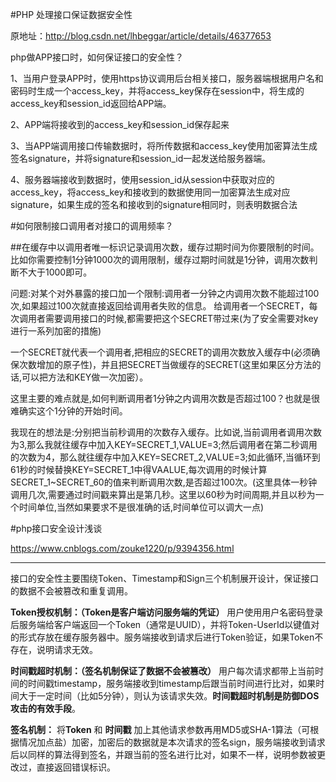 #PHP 处理接口保证数据安全性

原地址：http://blog.csdn.net/lhbeggar/article/details/46377653

php做APP接口时，如何保证接口的安全性？

1、当用户登录APP时，使用https协议调用后台相关接口，服务器端根据用户名和密码时生成一个access_key，并将access_key保存在session中，将生成的access_key和session_id返回给APP端。

2、APP端将接收到的access_key和session_id保存起来

3、当APP端调用接口传输数据时，将所传数据和access_key使用加密算法生成签名signature，并将signature和session_id一起发送给服务器端。

4、服务器端接收到数据时，使用session_id从session中获取对应的access_key，将access_key和接收到的数据使用同一加密算法生成对应signature，如果生成的签名和接收到的signature相同时，则表明数据合法

#如何限制接口调用者对接口的调用频率？

##在缓存中以调用者唯一标识记录调用次数，缓存过期时间为你要限制的时间。比如你需要控制1分钟1000次的调用限制，缓存过期时间就是1分钟，调用次数判断不大于1000即可。

问题:对某个对外暴露的接口加一个限制:调用者一分钟之内调用次数不能超过100次,如果超过100次就直接返回给调用者失败的信息。
给调用者一个SECRET，每次调用者需要调用接口的时候,都需要把这个SECRET带过来(为了安全需要对key进行一系列加密的措施)

一个SECRET就代表一个调用者,把相应的SECRET的调用次数放入缓存中(必须确保次数增加的原子性)，并且把SECRET当做缓存的SECRET(这里如果区分方法的话,可以把方法和KEY做一次加密）。

这里主要的难点就是,如何判断调用者1分钟之内调用次数是否超过100？也就是很难确实这个1分钟的开始时间。

我现在的想法是:分别把当前秒调用的次数存入缓存。比如说,当前调用者调用次数为3,那么我就往缓存中加入KEY=SECRET_1,VALUE=3;然后调用者在第二秒调用的次数为4，那么就往缓存中加入KEY=SECRET_2,VALUE=3;如此循环,当循环到61秒的时候替换KEY=SECRET_1中得VAALUE,每次调用的时候计算SECRET_1~SECRET_60的值来判断调用次数,是否超过100次。(这里具体一秒钟调用几次,需要通过时间戳来算出是第几秒。这里以60秒为时间周期,并且以秒为一个时间单位,当然如果要求不是很准确的话,时间单位可以调大一点)

#php接口安全设计浅谈

https://www.cnblogs.com/zouke1220/p/9394356.html


----------

接口的安全性主要围绕Token、Timestamp和Sign三个机制展开设计，保证接口的数据不会被篡改和重复调用。

**Token授权机制：（Token是客户端访问服务端的凭证）**
用户使用用户名密码登录后服务端给客户端返回一个Token（通常是UUID），并将Token-UserId以键值对的形式存放在缓存服务器中。服务端接收到请求后进行Token验证，如果Token不存在，说明请求无效。

**时间戳超时机制：（签名机制保证了数据不会被篡改）**
用户每次请求都带上当前时间的时间戳timestamp，服务端接收到timestamp后跟当前时间进行比对，如果时间大于一定时间（比如5分钟），则认为该请求失效。**时间戳超时机制是防御DOS攻击的有效手段**。

**签名机制：**
将**Token** 和 **时间戳** 加上其他请求参数再用MD5或SHA-1算法（可根据情况加点盐）加密，加密后的数据就是本次请求的签名sign，服务端接收到请求后以同样的算法得到签名，并跟当前的签名进行比对，如果不一样，说明参数被更改过，直接返回错误标识。
